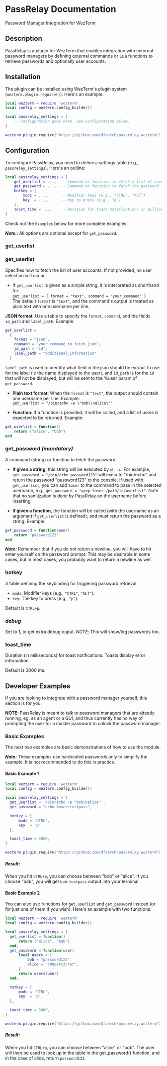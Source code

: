 # PassRelay Documentation

Password Manager Integration for WezTerm

## Description

PassRelay is a plugin for WezTerm that enables integration with external password managers by defining external commands or Lua functions to retrieve passwords and optionally user accounts.

## Installation

The plugin can be installed using WezTerm's plugin system (`wezterm.plugin.require()`). Here's an example:

```lua
local wezterm = require 'wezterm'
local config = wezterm.config_builder()

local passrelay_settings = {
    -- Configuration goes here. See Configuration below.
}

wezterm.plugin.require("https://github.com/dfaerch/passrelay.wezterm").apply_to_config(config, passrelay_settings)
```

## Configuration

To configure PassRelay, you need to define a settings table (e.g., `passrelay_settings`). Here's an outline:

```lua
local passrelay_settings = {
    get_userlist = ...,  -- Command or function to fetch a list of user accounts
    get_password = ...,  -- Command or function to fetch the password
    hotkey = {
        mods = ...,      -- Modifier keys (e.g., "CTRL", "ALT")
        key  = ...,      -- Key to press (e.g., "p")
    },
    toast_time = ...,    -- Duration for toast notifications in milliseconds
}
```

Check out the `Examples` below for more complete examples.

***Note:***: All options are optional except for `get_password`.

### **get_userlist**
### **get_userlist**

Specifies how to fetch the list of user accounts. If not provided, no user selection will occur.

- If `get_userlist` is given as a simple string, it is interpreted as shorthand for:  
  `get_userlist = { format = "text", command = "your_command" }`  
  The default `format` is `"text"`, and the command's output is treated as plain text with one username per line.

 **JSON format**: Use a table to specify the `format`, `command`, and the fields `id_path` and `label_path`. Example:  
  ```lua
  get_userlist = 
    { 
      format = "json", 
      command = "your_command_to_fetch_json", 
      id_path = "id", 
      label_path = "additional_information" 
    }
  ```  
  `label_path` is used to identify what field in the json should be extract to use for the label (ie the name displayed to the user), and `id_path` is for the `id` that will not be displayed, but will be sent to the %user param of `get_password`.

- **Plain text format**: When the `format` is `"text"`, the output should contain one username per line. Example:  
  `get_userlist = "/bin/echo -e \"bob\\nalice\""`

- **Function**: If a function is provided, it will be called, and a list of users is expected to be returned. Example:  
```lua
get_userlist = function()
    return {"alice", "bob"}
end
```

### **get_password** *(mandatory)*

A command (string) or function to fetch the password.

- **If given a string**, this string will be executed by `sh -c`. For example, `get_password = "/bin/echo password123"` will execute "/bin/echo" and return the password "password123" to the console. If used with `get_userlist`, you can add `%user` to the command to pass in the selected username, e.g., `get_password = "grep %user /path/to/userlist"`. Note that no sanitization is done by PassRelay on the username before inserting.

- **If given a function**, the function will be called (with the username as an argument if `get_userlist` is defined), and must return the password as a string. Example:

```lua
get_password = function(user)
    return "password123"
end
```

***Note:*** Remember that if you do not return a newline, you will have to hit enter yourself on the password prompt. This may be desirable in some cases, but in most cases, you probably want to return a newline as well.

### **hotkey**

A table defining the keybinding for triggering password retrieval:

- `mods`: Modifier keys (e.g., `"CTRL"`, `"ALT"`).
- `key`: The key to press (e.g., `"p"`).

Default is `CTRL+p`.

### ***debug***

Set to 1, to get extra debug ouput. *NOTE*: This will show/log passwords too.

### **toast_time**

Duration (in milliseconds) for toast notifications. Toasts display error information.

Default is 3000 ms.

## Developer Examples

If you are looking to integrate with a password manager yourself, this section is for you.

**NOTE**: PassRelay is meant to talk to password managers that are already running, eg. as an agent or a GUI, and thus currently has no way of prompting the user for a master password to unlock the password manager.


### Basic Examples

The next two examples are basic demonstrations of how to use the module.

***Note:*** These examples use hardcoded passwords only to simplify the example. It is not recommended to do this in practice.

#### Basic Example 1

```lua
local wezterm = require 'wezterm'
local config = wezterm.config_builder()

local passrelay_settings = {
  get_userlist = '/bin/echo -e "bob\nalice"',
  get_password = "echo %user:testpass",

  hotkey = {
      mods = 'CTRL',
      key  = 'p',
  },

  toast_time = 3000,
}

wezterm.plugin.require("https://github.com/dfaerch/passrelay.wezterm").apply_to_config(config, passrelay_settings)
```

##### Result:

When you hit `CTRL+p`, you can choose between "bob" or "alice". If you choose "bob", you will get `bob:testpass` output into your terminal.

#### Basic Example 2

You can also use functions for `get_userlist` and `get_password` instead (or for just one of them if you wish). Here's an example with two functions:

```lua
local wezterm = require 'wezterm'
local config = wezterm.config_builder()

local passrelay_settings = {
  get_userlist = function()
      return {"alice", "bob"}
  end,
  get_password = function(user)
      local users = {
          bob = "password123",
          alice = "s00pers3cret",
      }
      return users[user]
  end,

  hotkey = {
      mods = 'CTRL',
      key  = 'p',
  },

  toast_time = 3000,
}

wezterm.plugin.require("https://github.com/dfaerch/passrelay.wezterm").apply_to_config(config, passrelay_settings)
```

##### Result:

When you hit `CTRL+p`, you can choose between "alice" or "bob". The user will then be used to look up in the table in the get_password() function, and in the case of alice, return `password123`.
